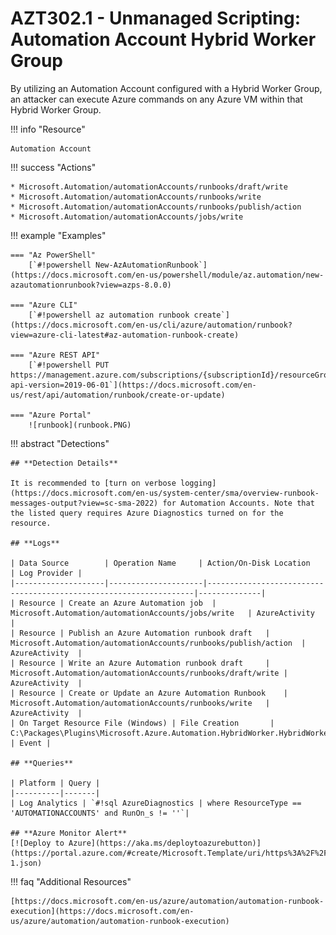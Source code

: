 # AZT302.1 - Unmanaged Scripting: Automation Account Hybrid Worker Group

By utilizing an Automation Account configured with a Hybrid Worker Group, an attacker can execute Azure commands on any Azure VM within that Hybrid Worker Group.

!!! info "Resource" 

	Automation Account

!!! success "Actions" 

	* Microsoft.Automation/automationAccounts/runbooks/draft/write
	* Microsoft.Automation/automationAccounts/runbooks/write
	* Microsoft.Automation/automationAccounts/runbooks/publish/action
	* Microsoft.Automation/automationAccounts/jobs/write

!!! example "Examples"

    === "Az PowerShell"
		[`#!powershell New-AzAutomationRunbook`](https://docs.microsoft.com/en-us/powershell/module/az.automation/new-azautomationrunbook?view=azps-8.0.0)
		
    === "Azure CLI"
        [`#!powershell az automation runbook create`](https://docs.microsoft.com/en-us/cli/azure/automation/runbook?view=azure-cli-latest#az-automation-runbook-create)
		
    === "Azure REST API"	
		[`#!powershell PUT https://management.azure.com/subscriptions/{subscriptionId}/resourceGroups/{resourceGroupName}/providers/Microsoft.Automation/automationAccounts/{automationAccountName}/runbooks/{runbookName}?api-version=2019-06-01`](https://docs.microsoft.com/en-us/rest/api/automation/runbook/create-or-update)

    === "Azure Portal"
    	![runbook](runbook.PNG)

 
!!! abstract "Detections"

	## **Detection Details**

	It is recommended to [turn on verbose logging](https://docs.microsoft.com/en-us/system-center/sma/overview-runbook-messages-output?view=sc-sma-2022) for Automation Accounts. Note that the listed query requires Azure Diagnostics turned on for the resource.

	## **Logs** 

    | Data Source        | Operation Name     | Action/On-Disk Location                                            | Log Provider |
    |--------------------|---------------------|-------------------------------------------------------------------|--------------|
    | Resource | Create an Azure Automation job	 | Microsoft.Automation/automationAccounts/jobs/write	| AzureActivity  |
    | Resource | Publish an Azure Automation runbook draft	 | Microsoft.Automation/automationAccounts/runbooks/publish/action	| AzureActivity  |
    | Resource | Write an Azure Automation runbook draft	 | Microsoft.Automation/automationAccounts/runbooks/draft/write	| AzureActivity  |
    | Resource | Create or Update an Azure Automation Runbook	 | Microsoft.Automation/automationAccounts/runbooks/write	| AzureActivity  |
	| On Target Resource File (Windows) | File Creation       | C:\Packages\Plugins\Microsoft.Azure.Automation.HybridWorker.HybridWorkerForWindows\0.1.0.18\Status | Event |

	## **Queries**

	| Platform | Query |
    |----------|-------|
	| Log Analytics | `#!sql AzureDiagnostics | where ResourceType == 'AUTOMATIONACCOUNTS' and RunOn_s != ''`|
	
	## **Azure Monitor Alert**
	[![Deploy to Azure](https://aka.ms/deploytoazurebutton)](https://portal.azure.com/#create/Microsoft.Template/uri/https%3A%2F%2Fraw.githubusercontent.com%2Fmicrosoft%2FAzDetectSuite%2Fmain%2FExecution%2FAZT301%2FAZT302-1.json)
	
!!! faq "Additional Resources"

	[https://docs.microsoft.com/en-us/azure/automation/automation-runbook-execution](https://docs.microsoft.com/en-us/azure/automation/automation-runbook-execution)
